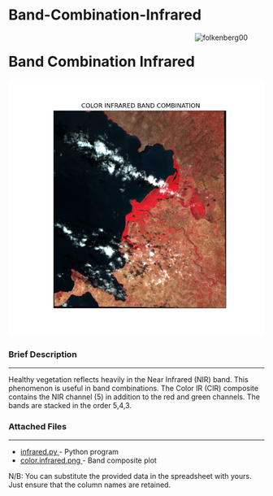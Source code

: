 # Band-Combination-Infrared



<h1 align="left" style="float: left;">Band Combination Infrared</h1>
<p align="left"> <img src="https://komarev.com/ghpvc/?username=folkenberg00&label=Profile%20views&color=0e75b6&style=flat" alt="folkenberg00" /> </p>
<p align='center'><img src="https://github.com/folkenberg00/Band-Combination-Infrared/blob/main/output/color.infrared.png" alt="folkenberg00" /></p>
<h3 align="left">Brief Description</h3>
<hr width="100%" color="white" size="2px"/>
<p>Healthy vegetation reflects heavily in the Near Infrared (NIR) band. This phenomenon is useful in band combinations. The Color IR (CIR) composite contains the NIR channel (5) in addition to the red and green channels. The bands are stacked in the order 5,4,3.</p>
<h3 align="left">Attached Files</h3>
<hr width="100%" color="white" size="2px"/>
<ul>
  <li><a href="https://github.com/folkenberg00/Band-Combination-Infrared/blob/main/infrared.py">infrared.py </a>- Python program</li>
  <li><a href="https://github.com/folkenberg00/Band-Combination-Infrared/blob/main/output/color.infrared.png">color.infrared.png </a>- Band composite plot</li>
</ul>

N/B: You can substitute the provided data in the spreadsheet with yours. Just ensure that the column names are retained.
